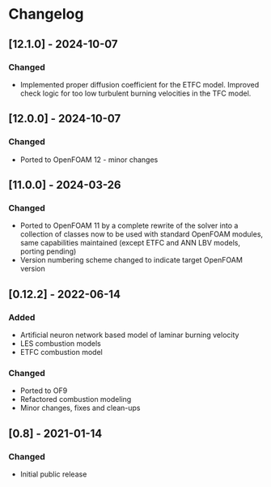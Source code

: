 # Changelog

## [12.1.0] - 2024-10-07
### Changed
- Implemented proper diffusion coefficient for the ETFC model. Improved check logic for too low turbulent burning velocities in the TFC model.

## [12.0.0] - 2024-10-07
### Changed
- Ported to OpenFOAM 12 - minor changes

## [11.0.0] - 2024-03-26
### Changed
- Ported to OpenFOAM 11 by a complete rewrite of the solver into a collection of classes now to be used with standard OpenFOAM modules, same capabilities maintained (except ETFC and ANN LBV models, porting pending)
- Version numbering scheme changed to indicate target OpenFOAM version

## [0.12.2] - 2022-06-14
### Added
- Artificial neuron network based model of laminar burning velocity
- LES combustion models
- ETFC combustion model
### Changed
- Ported to OF9
- Refactored combustion modeling
- Minor changes, fixes and clean-ups

## [0.8] - 2021-01-14
### Changed
- Initial public release

